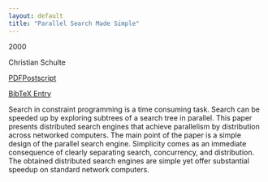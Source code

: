 ```yaml
---
layout: default
title: "Parallel Search Made Simple"
---
```



2000


Christian Schulte



[PDF](http://www.ps.uni-sb.de/PapersOz/ProgrammingSysLab/par-trics.pdf)[Postscript](http://www.ps.uni-sb.de/PapersOz/ProgrammingSysLab/par-trics.ps.gz)

[BibTeX Entry](http://www.ps.uni-sb.de/PapersOz/abstracts/par-trics.bib)



Search in constraint programming is a time consuming task.
  Search can be speeded up by exploring subtrees of a search tree
  in parallel. This paper presents distributed search engines
  that achieve parallelism by distribution across networked
  computers.  The main point of the paper is a simple design of
  the parallel search engine. Simplicity comes as an immediate
  consequence of clearly separating search, concurrency, and
  distribution. The obtained distributed search engines are
  simple yet offer substantial speedup on standard network
  computers.





